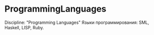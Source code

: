 # ProgrammingLanguages
Discipline: "Programming Languages"
Языки программирования: SML, Haskell, LISP, Ruby.
